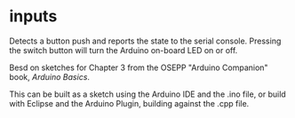 inputs
========

Detects a button push and reports the state to the serial console. Pressing the
switch button will turn the Arduino on-board LED on or off.

Besd on sketches for Chapter 3 from the OSEPP "Arduino Companion" book,
*Arduino Basics*.

This can be built as a sketch using the Arduino IDE and the .ino file, or build with
Eclipse and the Arduino Plugin, building against the .cpp file.